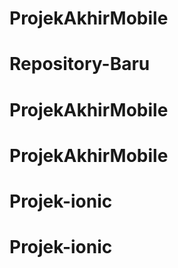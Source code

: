 # ProjekAkhirMobile
# Repository-Baru
# ProjekAkhirMobile
# ProjekAkhirMobile
# Projek-ionic
# Projek-ionic
